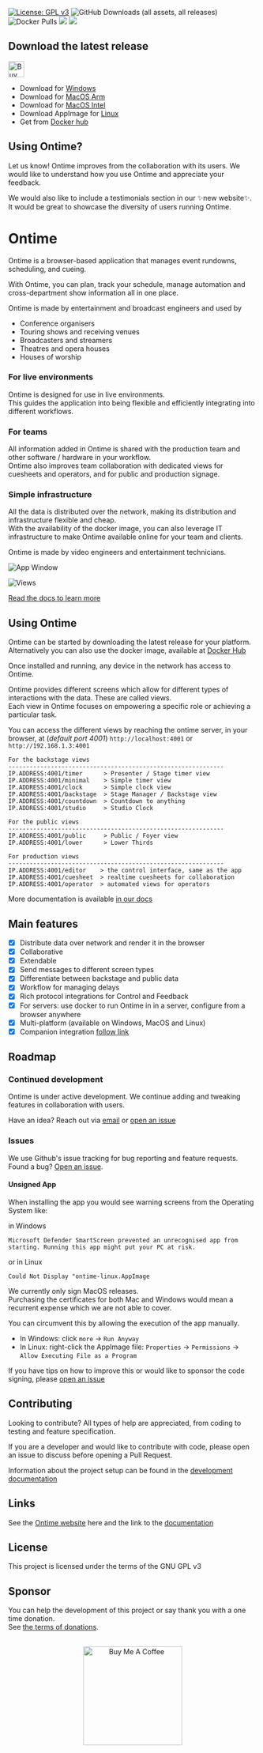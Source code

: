 [![License: GPL v3](https://img.shields.io/badge/License-GPLv3-green.svg)](https://www.gnu.org/licenses/gpl-3.0)
![GitHub Downloads (all assets, all releases)](https://img.shields.io/github/downloads/cpvalente/ontime/total)
![Docker Pulls](https://img.shields.io/docker/pulls/getontime/ontime)
[![](https://img.shields.io/static/v1?label=Sponsor&message=%E2%9D%A4&logo=GitHub&color=%23fe8e86)](https://github.com/sponsors/cpvalente)
[![](https://img.shields.io/static/v1?label=Buy%20me%20a%20coffee&message=%E2%9D%A4&logo=buymeacoffee&color=%23fe8e86)](https://www.buymeacoffee.com/cpvalente)

## Download the latest release
<a href="https://www.buymeacoffee.com/cpvalente" target="_blank"><img src="https://cdn.buymeacoffee.com/buttons/v2/default-yellow.png" alt="Buy Me A Coffee" height="32"></a>

- Download for <a href="https://github.com/cpvalente/ontime/releases/latest/download/ontime-win64.exe">Windows</a>
- Download for <a href="https://github.com/cpvalente/ontime/releases/latest/download/ontime-macOS-arm64.dmg">MacOS Arm</a>
- Download for <a href="https://github.com/cpvalente/ontime/releases/latest/download/ontime-macOS-x64.dmg">MacOS Intel</a>
- Download AppImage for <a href="https://github.com/cpvalente/ontime/releases/latest/download/ontime-linux.AppImage">Linux</a>
- Get from <a href="https://hub.docker.com/r/getontime/ontime">Docker hub</a>

## Using Ontime?

Let us know!
Ontime improves from the collaboration with its users. We would like to understand how you use Ontime and appreciate your feedback.

We would also like to include a testimonials section in our ✨new website✨. It would be great to showcase the diversity of users running Ontime.

# Ontime

Ontime is a browser-based application that manages event rundowns, scheduling, and cueing.

With Ontime, you can plan, track your schedule, manage automation and cross-department show information all in one place.

Ontime is made by entertainment and broadcast engineers and used by

- Conference organisers
- Touring shows and receiving venues
- Broadcasters and streamers
- Theatres and opera houses
- Houses of worship

### For live environments

Ontime is designed for use in live environments. \
This guides the application into being flexible and efficiently integrating into different workflows.

### For teams

All information added in Ontime is shared with the production team and other software / hardware in your workflow. \
Ontime also improves team collaboration with dedicated views for cuesheets and operators, and for public and production
signage.

### Simple infrastructure

All the data is distributed over the network, making its distribution and infrastructure flexible and cheap. \
With the availability of the docker image, you can also leverage IT infrastructure to make Ontime available online for
your team and clients.

Ontime is made by video engineers and entertainment technicians.

![App Window](https://github.com/cpvalente/ontime/blob/master/.github/aux-images/editor.png)

![Views](https://github.com/cpvalente/ontime/blob/master/.github/aux-images/ontime-overview.webp)

[Read the docs to learn more](https://docs.getontime.no)

## Using Ontime

Ontime can be started by downloading the latest release for your platform. \
Alternatively you can also use the docker image, available at [Docker Hub](https://hub.docker.com/r/getontime/ontime)

Once installed and running, any device in the network has access to Ontime.

Ontime provides different screens which allow for different types of interactions with the data. These are called
views. \
Each view in Ontime focuses on empowering a specific role or achieving a particular task.

You can access the different views by reaching the ontime server, in your browser, at (_default port
4001_) `http://localhost:4001` or `http://192.168.1.3:4001`

```
For the backstage views
-------------------------------------------------------------
IP.ADDRESS:4001/timer      > Presenter / Stage timer view
IP.ADDRESS:4001/minimal    > Simple timer view
IP.ADDRESS:4001/clock      > Simple clock view
IP.ADDRESS:4001/backstage  > Stage Manager / Backstage view
IP.ADDRESS:4001/countdown  > Countdown to anything
IP.ADDRESS:4001/studio     > Studio Clock
```

```
For the public views
-------------------------------------------------------------
IP.ADDRESS:4001/public     > Public / Foyer view
IP.ADDRESS:4001/lower      > Lower Thirds
```

```
For production views
-------------------------------------------------------------
IP.ADDRESS:4001/editor    > the control interface, same as the app
IP.ADDRESS:4001/cuesheet  > realtime cuesheets for collaboration
IP.ADDRESS:4001/operator  > automated views for operators
```

More documentation is available [in our docs](https://docs.getontime.no)

## Main features

- [x] Distribute data over network and render it in the browser
- [x] Collaborative
- [x] Extendable
- [x] Send messages to different screen types
- [x] Differentiate between backstage and public data
- [x] Workflow for managing delays
- [x] Rich protocol integrations for Control and Feedback
- [x] For servers: use docker to run Ontime in in a server, configure from a browser anywhere
- [x] Multi-platform (available on Windows, MacOS and Linux)
- [x] Companion integration [follow link](https://bitfocus.io/connections/getontime-ontime)

## Roadmap

### Continued development

Ontime is under active development. We continue adding and tweaking features in collaboration with users.

Have an idea? Reach out via [email](mail@getontime.no)
or [open an issue](https://github.com/cpvalente/ontime/issues/new)

### Issues

We use Github's issue tracking for bug reporting and feature requests. \
Found a bug? [Open an issue](https://github.com/cpvalente/ontime/issues/new).

#### Unsigned App

When installing the app you would see warning screens from the Operating System like:

in Windows

`Microsoft Defender SmartScreen prevented an unrecognised app from starting. Running this app might put your PC at risk.`

or in Linux

`Could Not Display "ontime-linux.AppImage`

We currently only sign MacOS releases. \
Purchasing the certificates for both Mac and Windows would mean a recurrent expense which we are not able to cover.

You can circumvent this by allowing the execution of the app manually.

- In Windows: click `more` -> `Run Anyway`
- In Linux: right-click the AppImage file: `Properties` -> `Permissions` -> `Allow Executing File as a Program`

If you have tips on how to improve this or would like to sponsor the code signing,
please [open an issue](https://github.com/cpvalente/ontime/issues/new)

## Contributing

Looking to contribute? All types of help are appreciated, from coding to testing and feature specification.

If you are a developer and would like to contribute with code, please open an issue to discuss before opening a Pull Request.

Information about the project setup can be found in the [development documentation](./DEVELOPMENT.md)

## Links

See the [Ontime website](https://getontime.no) here and the link to the [documentation](https://docs.getontime.no)

## License

This project is licensed under the terms of the GNU GPL v3

## Sponsor

You can help the development of this project or say thank you with a one time donation. \
See [the terms of donations](https://github.com/cpvalente/ontime/blob/master/.github/FUNDING.md).

<p align="center">
<br>
<a href="https://www.buymeacoffee.com/cpvalente" target="_blank"><img src="https://cdn.buymeacoffee.com/buttons/v2/default-yellow.png" alt="Buy Me A Coffee" width="200"></a>
</p>
